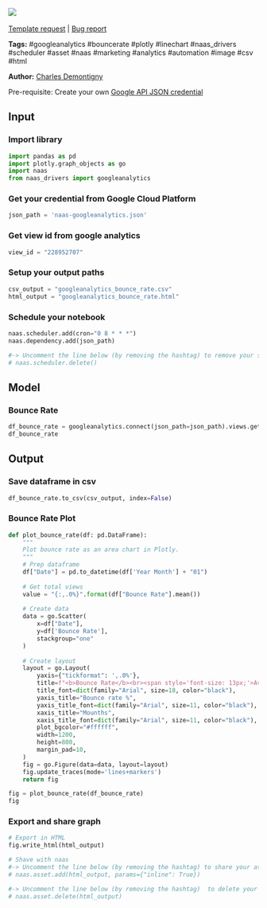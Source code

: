 <a href="https://app.naas.ai/user-redirect/naas/downloader?url=https://raw.githubusercontent.com/jupyter-naas/awesome-notebooks/master/Google%20Analytics/Google_Analytics_Get_bounce_rate.ipynb" target="_parent"><img src="https://naasai-public.s3.eu-west-3.amazonaws.com/open_in_naas.svg"/></a><br><br><a href="https://github.com/jupyter-naas/awesome-notebooks/issues/new?assignees=&labels=&template=template-request.md&title=Tool+-+Action+of+the+notebook+">Template request</a> | <a href="https://github.com/jupyter-naas/awesome-notebooks/issues/new?assignees=&labels=bug&template=bug_report.md&title=Google+Analytics+-+Get+bounce+rate:+Error+short+description">Bug report</a>

**Tags:** #googleanalytics #bouncerate #plotly #linechart #naas_drivers #scheduler #asset #naas #marketing #analytics #automation #image #csv #html

**Author:** [Charles Demontigny](https://www.linkedin.com/in/charles-demontigny/)

Pre-requisite: Create your own <a href="">Google API JSON credential</a>

## Input

### Import library


```python
import pandas as pd
import plotly.graph_objects as go
import naas
from naas_drivers import googleanalytics
```

### Get your credential from Google Cloud Platform


```python
json_path = 'naas-googleanalytics.json'
```

### Get view id from google analytics


```python
view_id = "228952707"
```

### Setup your output paths


```python
csv_output = "googleanalytics_bounce_rate.csv"
html_output = "googleanalytics_bounce_rate.html"
```

### Schedule your notebook


```python
naas.scheduler.add(cron="0 8 * * *")
naas.dependency.add(json_path)

#-> Uncomment the line below (by removing the hashtag) to remove your scheduler
# naas.scheduler.delete()
```

## Model

### Bounce Rate


```python
df_bounce_rate = googleanalytics.connect(json_path=json_path).views.get_bounce_rate(view_id=view_id)
df_bounce_rate
```

## Output

### Save dataframe in csv


```python
df_bounce_rate.to_csv(csv_output, index=False)
```

### Bounce Rate Plot


```python
def plot_bounce_rate(df: pd.DataFrame):
    """
    Plot bounce rate as an area chart in Plotly.
    """
    # Prep dataframe
    df["Date"] = pd.to_datetime(df['Year Month'] + "01")
    
    # Get total views
    value = "{:,.0%}".format(df["Bounce Rate"].mean())
    
    # Create data
    data = go.Scatter(
        x=df["Date"],
        y=df['Bounce Rate'],
        stackgroup="one"
    )
    
    # Create layout
    layout = go.Layout(
        yaxis={"tickformat": ',.0%'},
        title=f"<b>Bounce Rate</b><br><span style='font-size: 13px;'>Average bounce rate: {value}</span>",
        title_font=dict(family="Arial", size=18, color="black"),
        yaxis_title="Bounce rate %",
        yaxis_title_font=dict(family="Arial", size=11, color="black"),
        xaxis_title="Mounths",
        xaxis_title_font=dict(family="Arial", size=11, color="black"),
        plot_bgcolor="#ffffff",
        width=1200,
        height=800,
        margin_pad=10,
    )
    fig = go.Figure(data=data, layout=layout)
    fig.update_traces(mode='lines+markers')
    return fig

fig = plot_bounce_rate(df_bounce_rate)
fig
```

### Export and share graph


```python
# Export in HTML
fig.write_html(html_output)

# Shave with naas
#-> Uncomment the line below (by removing the hashtag) to share your asset with naas
# naas.asset.add(html_output, params={"inline": True})

#-> Uncomment the line below (by removing the hashtag)  to delete your asset
# naas.asset.delete(html_output)
```
